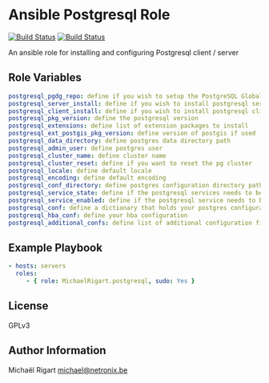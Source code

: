 Ansible Postgresql Role
=======================
[![Build Status](https://semaphoreci.com/api/v1/projects/a53b926e-5dfb-438d-b44b-2995ddc63102/461772/badge.svg)](https://semaphoreci.com/michaelrigart/ansible-role-postgresql) [![Build Status](https://travis-ci.org/michaelrigart/ansible-role-postgresql.svg?branch=master)](https://travis-ci.org/michaelrigart/ansible-role-postgresql)

An ansible role for installing and configuring Postgresql client / server

Role Variables
--------------

```yaml
postgresql_pgdg_repo: define if you wish to setup the PostgreSQL Global Development Group (PGDG) APT repository
postgresql_server_install: define if you wish to install postgresql server
postgresql_client_install: define if you wish to install postgresql client
postgresql_pkg_version: define the postgresql version
postgresql_extensions: define list of extension packages to install
postgresql_ext_postgis_pkg_version: define version of postgis if used
postgresql_data_directory: define postgres data directory path
postgresql_admin_user: define postgres user
postgresql_cluster_name: define cluster name
postgresql_cluster_reset: define if you want to reset the pg cluster
postgresql_locale: define default locale
postgresql_encoding: define default encoding
postgresql_conf_directory: define postgres configuration directory path
postgresql_service_state: define if the postgresql services needs to be running
postgresql_service_enabled: define if the postgresql service needs to be enabled
postgresql_conf: define a dictionary that holds your postgres configuration
postgresql_hba_conf: define your hba configuration
postgresql_additional_confs: define list of additional configuration files
```

Example Playbook
-------------------------

```yaml
- hosts: servers
  roles:
     - { role: MichaelRigart.postgresql, sudo: Yes }
```

License
-------

GPLv3

Author Information
------------------

Michaël Rigart <michael@netronix.be>
